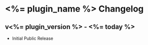<%= plugin_name %> Changelog
============================

v<%= plugin_version %> - <%= today %>
-------------------

+ Initial Public Release